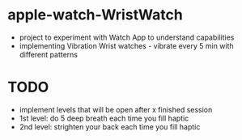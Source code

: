 # apple-watch-WristWatch

* project to experiment with Watch App to understand capabilities
* implementing Vibration Wrist watches - vibrate every 5 min with different patterns

# TODO

* implement levels that will be open after x finished session
* 1st level: do 5 deep breath each time you fill haptic
* 2nd level: strighten your back each time you fill haptic
